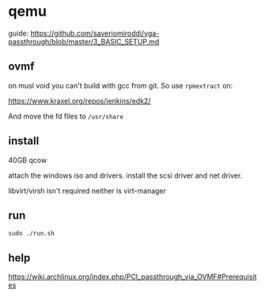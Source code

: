 # qemu

guide: https://github.com/saveriomiroddi/vga-passthrough/blob/master/3_BASIC_SETUP.md

## ovmf

on musl void you can't build with gcc from git. So use `rpmextract` on:

https://www.kraxel.org/repos/jenkins/edk2/

And move the fd files to `/usr/share`

## install

40GB qcow

attach the windows iso and drivers. install the scsi driver and net driver.

libvirt/virsh isn't required neither is virt-manager

## run

`sudo ./run.sh`

## help
https://wiki.archlinux.org/index.php/PCI_passthrough_via_OVMF#Prerequisites
